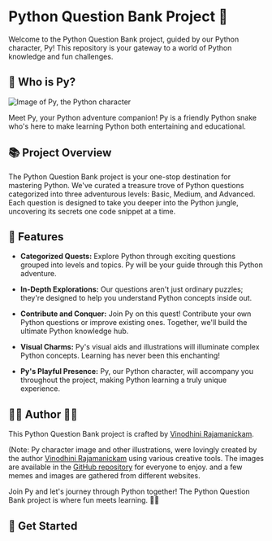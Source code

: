 

# Python Question Bank Project 🐍

Welcome to the Python Question Bank project, guided by our Python character, Py! This repository is your gateway to a world of Python knowledge and fun challenges.

## 🐍 Who is Py?

![Image of Py, the Python character](py-character-image.jpg)

Meet Py, your Python adventure companion! Py is a friendly Python snake who's here to make learning Python both entertaining and educational.

## 📚 Project Overview

The Python Question Bank project is your one-stop destination for mastering Python. We've curated a treasure trove of Python questions categorized into three adventurous levels: Basic, Medium, and Advanced. Each question is designed to take you deeper into the Python jungle, uncovering its secrets one code snippet at a time.

## 🚀 Features

- **Categorized Quests:** Explore Python through exciting questions grouped into levels and topics. Py will be your guide through this Python adventure.

- **In-Depth Explorations:** Our questions aren't just ordinary puzzles; they're designed to help you understand Python concepts inside out.

- **Contribute and Conquer:** Join Py on this quest! Contribute your own Python questions or improve existing ones. Together, we'll build the ultimate Python knowledge hub.

- **Visual Charms:** Py's visual aids and illustrations will illuminate complex Python concepts. Learning has never been this enchanting!

- **Py's Playful Presence:** Py, our Python character, will accompany you throughout the project, making Python learning a truly unique experience.

## 🧙‍♂️ Author 🧙‍♀️
This Python Question Bank project is crafted by [Vinodhini Rajamanickam](https://github.com/Vinodhini96).

(Note: Py character image and other illustrations, were lovingly created by the author [Vinodhini Rajamanickam](https://github.com/Vinodhini96) using various creative tools. The images are available in the [GitHub repository](Python_QB_images) for everyone to enjoy. and a few memes and images are gathered from different websites. 

  Join Py and let's journey through Python together! The Python Question Bank project is where fun meets learning. 🐍🌟

## 🎉 Get Started
